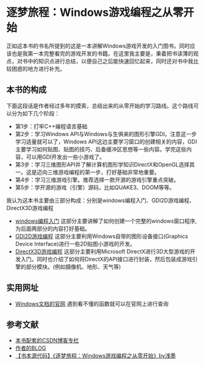 # 逐梦旅程：Windows游戏编程之从零开始
正如这本书的书名所提到的这是一本讲解Windows游戏开发的入门图书。同时应该也是我第一本完整看完的游戏开发的书籍。在这里我主要是，秉着把书读薄的观点，对书中的知识点进行总结，以便自己之后能快速回忆起来，同时还对书中我比较困惑的地方进行补充。

## 本书的构成
下面这段话是作者经过多年的摸索，总结出来的从零开始的学习路线。这个路线可以分为如下几个阶段：
- 第1步：打牢C++编程语言基础
- 第2步：学习Windows API与Windows与生俱来的图形引擎GDI。注意这一步学习适量就可以了，Windows API这边主要学习窗口的创建相关的内容，GDI主要学习如何贴图、贴图的技巧、后备缓冲区思想等一些内容。学完这些内容，可以用GDI开发出一些小游戏了。
- 第3步：学习三维图形API并了解计算机图形学知识DirectX和OpenGL选择其一。这是迈向三维游戏编程的第一步，打好基础非常地重要。
- 第4步：学习三维游戏引擎。推荐选择一款开源的游戏引擎重点突破。
- 第5步：学开源的游戏（引擎）源码，比如QUAKE3、DOOM等等。

我认为这本书主要由三部分构成：分别是windows编程入门、GDI2D游戏编程、DirectX3D游戏编程
- [windows编程入门](https://github.com/xuyicpp/geme-beginner/tree/master/Windows%E6%B8%B8%E6%88%8F%E7%BC%96%E7%A8%8B%E4%B9%8B%E4%BB%8E%E9%9B%B6%E5%BC%80%E5%A7%8B/windows%E7%BC%96%E7%A8%8B%E5%85%A5%E9%97%A8)
这部分主要讲解了如何创建一个完整的windows窗口程序,为后面两部分的内容打好基础。
- [GDI2D游戏编程](https://github.com/xuyicpp/geme-beginner/tree/master/Windows%E6%B8%B8%E6%88%8F%E7%BC%96%E7%A8%8B%E4%B9%8B%E4%BB%8E%E9%9B%B6%E5%BC%80%E5%A7%8B/GDI2D%E6%B8%B8%E6%88%8F%E7%BC%96%E7%A8%8B)
这部分主要利用Windows自带的图形设备接口(Graphics Device Interface)进行一些2D贴图小游戏的开发。
- [DirectX3D游戏编程](https://github.com/xuyicpp/geme-beginner/tree/master/Windows%E6%B8%B8%E6%88%8F%E7%BC%96%E7%A8%8B%E4%B9%8B%E4%BB%8E%E9%9B%B6%E5%BC%80%E5%A7%8B/DirectX3D%E6%B8%B8%E6%88%8F%E7%BC%96%E7%A8%8B)
这部分主要利用Microsoft DirectX进行3D大型游戏的开发入门。同时也介绍了如何将DirectX的API接口进行封装，然后包装成游戏引擎的部分模块。(例如摄像机、地形、天气等)

## 实用网址
- [Windows文档的官网](https://docs.microsoft.com/en-us/previous-versions/windows/desktop)
遇到看不懂的函数就可以在官网上进行查询

## 参考文献
- [本书配套的CSDN博客专栏](https://blog.csdn.net/zhmxy555/column/info/vc-game-programming)
- [作者的BLOG](https://blog.csdn.net/poem_qianmo)
- [【书本源代码】《逐梦旅程：Windows游戏编程之从零开始》by浅墨](https://pan.baidu.com/s/13PVB3%E4%B8%8B%E8%BD%BD%E3%80%82)

